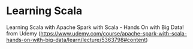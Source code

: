 # Learning Scala

Learning Scala with Apache Spark with Scala - Hands On with Big Data! from Udemy (https://www.udemy.com/course/apache-spark-with-scala-hands-on-with-big-data/learn/lecture/5363798#content)
